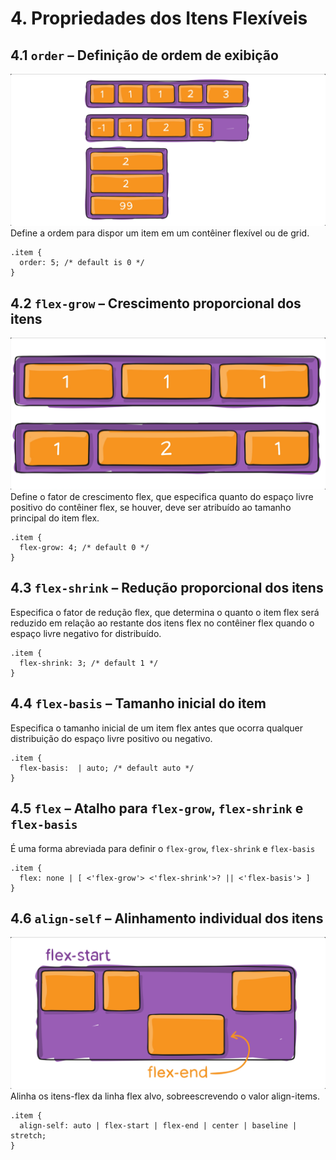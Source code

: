 # **4. Propriedades dos Itens Flexíveis**

## **4.1 `order`** – Definição de ordem de exibição
![<Representação do order>](<../imgs/order-img.png>)
Define a ordem para dispor um item em um contêiner flexível ou de grid.
```
.item {
  order: 5; /* default is 0 */
}
```

## **4.2 `flex-grow`** – Crescimento proporcional dos itens
![<Representação do flex-grow>](<../imgs/flex-grow-img.png>)
Define o fator de crescimento flex, que especifica quanto do espaço livre positivo do contêiner flex, se houver, deve ser atribuído ao tamanho principal do item flex.

```
.item {
  flex-grow: 4; /* default 0 */
}
```

## **4.3 `flex-shrink`** – Redução proporcional dos itens
Especifica o fator de redução flex, que determina o quanto o item flex será reduzido em relação ao restante dos itens flex no contêiner flex quando o espaço livre negativo for distribuído.

```
.item {
  flex-shrink: 3; /* default 1 */
}
```

## **4.4 `flex-basis`** – Tamanho inicial do item
Especifica o tamanho inicial de um item flex antes que ocorra qualquer distribuição do espaço livre positivo ou negativo.

```
.item {
  flex-basis:  | auto; /* default auto */
}
```

## **4.5 `flex`** – Atalho para `flex-grow`, `flex-shrink` e `flex-basis`
É uma forma abreviada para definir o `flex-grow`, `flex-shrink` e `flex-basis`

```
.item {
  flex: none | [ <'flex-grow'> <'flex-shrink'>? || <'flex-basis'> ]
}
```

## **4.6 `align-self`** – Alinhamento individual dos itens
![<Representação do align-self>](<../imgs/align-self-img.png>)
Alinha os itens-flex da linha flex alvo, sobreescrevendo o valor align-items.

```
.item {
  align-self: auto | flex-start | flex-end | center | baseline | stretch;
}
```